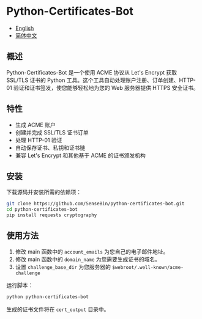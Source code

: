 # Python-Certificates-Bot
- [English](README.md)
- [简体中文](README.zh.md)
## 概述

Python-Certificates-Bot 是一个使用 ACME 协议从 Let's Encrypt 获取 SSL/TLS 证书的 Python 工具。这个工具自动处理账户注册、订单创建、HTTP-01 验证和证书签发，使您能够轻松地为您的 Web 服务器提供 HTTPS 安全证书。

## 特性
- 生成 ACME 账户
- 创建并完成 SSL/TLS 证书订单
- 处理 HTTP-01 验证
- 自动保存证书、私钥和证书链
- 兼容 Let's Encrypt 和其他基于 ACME 的证书颁发机构

## 安装
下载源码并安装所需的依赖项：

```bash
git clone https://github.com/SenseBin/python-certificates-bot.git
cd python-certificates-bot
pip install requests cryptography
```

## 使用方法
1. 修改 main 函数中的 `account_emails` 为您自己的电子邮件地址。
2. 修改 main 函数中的 `domain_name` 为您需要生成证书的域名。
3. 设置 `challenge_base_dir` 为您服务器的 `$webroot/.well-known/acme-challenge`

运行脚本：
```bash
python python-certificates-bot
```
生成的证书文件将在 `cert_output` 目录中。
